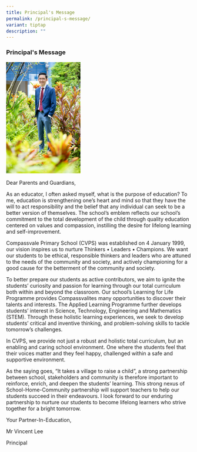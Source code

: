 ```yaml
---
title: Principal's Message
permalink: /principal-s-message/
variant: tiptap
description: ""
---
```

<h3><strong>Principal's Message</strong></h3>
<p></p>
<p></p>
<div class="isomer-image-wrapper">
<img style="width: 40%;" height="auto" width="100%" alt="" src="/images/Year 2025/School Leaders/Mr_Lee__resized_.jpg">
</div>
<p>Dear Parents and Guardians,</p>
<p>As an educator, I often asked myself, what is the purpose of education?
To me, education is strengthening one’s heart and mind so that they have
the will to act responsibility and the belief that any individual can seek
to be a better version of themselves. The school’s emblem reflects our
school’s commitment to the total development of the child through quality
education centered on values and compassion, instilling the desire for
lifelong learning and self-improvement.</p>
<p>Compassvale Primary School (CVPS) was established on 4 January 1999, our
vision inspires us to nurture Thinkers • Leaders • Champions. We want our
students to be ethical, responsible thinkers and leaders who are attuned
to the needs of the community and society, and actively championing for
a good cause for the betterment of the community and society.</p>
<p>To better prepare our students as active contributors, we aim to ignite
the students’ curiosity and passion for learning through our total curriculum
both within and beyond the classroom. Our school’s Learning for Life Programme
provides Compassvalites many opportunities to discover their talents and
interests. The Applied Learning Programme further develops students’ interest
in Science, Technology, Engineering and Mathematics (STEM). Through these
holistic learning experiences, we seek to develop students’ critical and
inventive thinking, and problem-solving skills to tackle tomorrow’s challenges.</p>
<p>In CVPS, we provide not just a robust and holistic total curriculum, but
an enabling and caring school environment. One where the students feel
that their voices matter and they feel happy, challenged within a safe
and supportive environment.</p>
<p>As the saying goes, “It takes a village to raise a child”, a strong partnership
between school, stakeholders and community is therefore important to reinforce,
enrich, and deepen the students’ learning. This strong nexus of School-Home-Community
partnership will support teachers to help our students succeed in their
endeavours. I look forward to our enduring partnership to nurture our students
to become lifelong learners who strive together for a bright tomorrow.</p>
<p></p>
<p></p>
<p>Your Partner-In-Education,</p>
<p>Mr Vincent Lee</p>
<p>Principal</p>